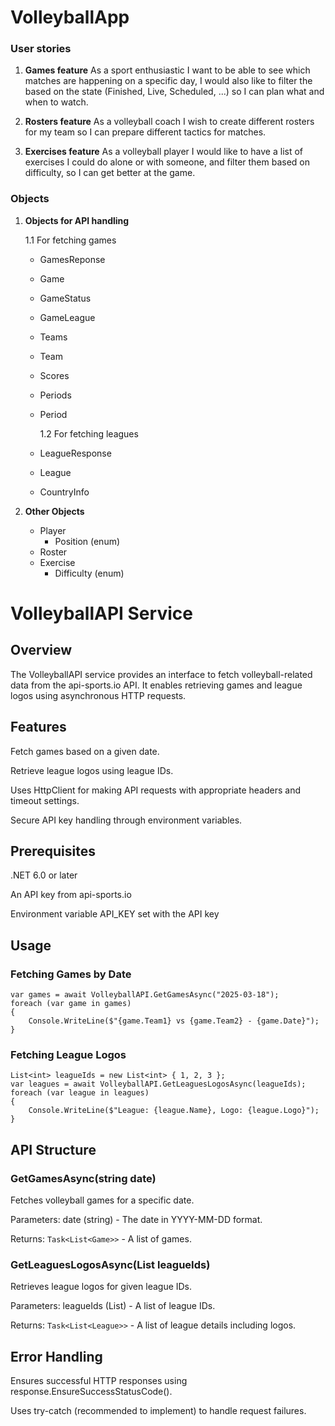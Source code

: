 # VolleyballApp

### User stories

1. **Games feature**
   As a sport enthusiastic I want to be able to see which matches are happening on a specific day,
   I would also like to filter the based on the state (Finished, Live, Scheduled, ...) so I can plan what and when to watch.

2. **Rosters feature**
   As a volleyball coach I wish to create different rosters for my team so I can prepare different tactics for matches.

3. **Exercises feature**
   As a volleyball player I would like to have a list of exercises I could do alone or with someone, and filter them
   based on difficulty, so I can get better at the game.

### Objects

1. **Objects for API handling**

   1.1 For fetching games

   - GamesReponse
   - Game
   - GameStatus
   - GameLeague
   - Teams
   - Team
   - Scores
   - Periods
   - Period

     1.2 For fetching leagues

   - LeagueResponse
   - League
   - CountryInfo

2. **Other Objects**

   - Player
     - Position (enum)
   - Roster
   - Exercise
     - Difficulty (enum)

# VolleyballAPI Service

## Overview

The VolleyballAPI service provides an interface to fetch volleyball-related data from the api-sports.io API. It enables retrieving games and league logos using asynchronous HTTP requests.

## Features

Fetch games based on a given date.

Retrieve league logos using league IDs.

Uses HttpClient for making API requests with appropriate headers and timeout settings.

Secure API key handling through environment variables.

## Prerequisites

.NET 6.0 or later

An API key from api-sports.io

Environment variable API_KEY set with the API key

## Usage

### Fetching Games by Date

```
var games = await VolleyballAPI.GetGamesAsync("2025-03-18");
foreach (var game in games)
{
    Console.WriteLine($"{game.Team1} vs {game.Team2} - {game.Date}");
}
```

### Fetching League Logos

```
List<int> leagueIds = new List<int> { 1, 2, 3 };
var leagues = await VolleyballAPI.GetLeaguesLogosAsync(leagueIds);
foreach (var league in leagues)
{
    Console.WriteLine($"League: {league.Name}, Logo: {league.Logo}");
}
```

## API Structure

### GetGamesAsync(string date)

Fetches volleyball games for a specific date.

Parameters: date (string) - The date in YYYY-MM-DD format.

Returns: ```Task<List<Game>>``` - A list of games.

### GetLeaguesLogosAsync(List<int> leagueIds)

Retrieves league logos for given league IDs.

Parameters: leagueIds (List<int>) - A list of league IDs.

Returns: ```Task<List<League>>``` - A list of league details including logos.

## Error Handling

Ensures successful HTTP responses using response.EnsureSuccessStatusCode().

Uses try-catch (recommended to implement) to handle request failures.
